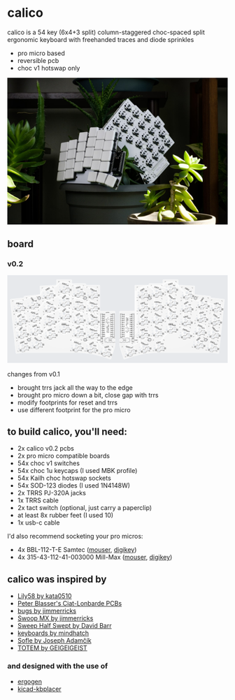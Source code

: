 # calico

calico is a 54 key (6x4+3 split) column-staggered choc-spaced split ergonomic keyboard with freehanded traces and diode sprinkles

* pro micro based
* reversible pcb
* choc v1 hotswap only

![holding calico](cover.jpg)

## board

### v0.2

![combined view](combined.png)

changes from v0.1

* brought trrs jack all the way to the edge
* brought pro micro down a bit, close gap with trrs
* modify footprints for reset and trrs
* use different footprint for the pro micro

## to build calico, you'll need:

* 2x calico v0.2 pcbs
* 2x pro micro compatible boards
* 54x choc v1 switches
* 54x choc 1u keycaps (I used MBK profile)
* 54x Kailh choc hotswap sockets
* 54x SOD-123 diodes (I used 1N4148W)
* 2x TRRS PJ-320A jacks
* 1x TRRS cable
* 2x tact switch (optional, just carry a paperclip)
* at least 8x rubber feet (I used 10)
* 1x usb-c cable

I'd also recommend socketing your pro micros:

* 4x BBL-112-T-E Samtec ([mouser](https://www.mouser.com/ProductDetail/Samtec/BBL-112-T-E?qs=FESYatJ8odKicQFiFw2tKA%3D%3D), [digikey](https://www.digikey.com/en/products/detail/samtec-inc/BBL-112-T-E/1099406))
* 4x 315-43-112-41-003000 Mill-Max ([mouser](https://www.mouser.com/ProductDetail/Mill-Max/315-43-112-41-003000?qs=s8Nb1z4Wn%2FRfWrVqQ0TOuQ%3D%3D), [digikey](https://www.digikey.com/en/products/detail/mill-max-manufacturing-corp/315-43-112-41-003000/4455232))

## calico was inspired by

* [Lily58 by kata0510](https://github.com/kata0510/Lily58)
* [Peter Blasser's Ciat-Lonbarde PCBs](https://www.ciat-lonbarde.net/)
* [bugs by jimmerricks](https://github.com/jimmerricks/bugs)
* [Swoop MX by jimmerricks](https://github.com/jimmerricks/swoop)
* [Sweep Half Swept by David Barr](https://github.com/davidphilipbarr/Sweep)
* [keyboards by mindhatch](https://github.com/mindhatch/keyboards)
* [Sofle by Joseph Adamčík](https://josefadamcik.github.io/SofleKeyboard/)
* [TOTEM by GEIGEIGEIST](https://github.com/GEIGEIGEIST/TOTEM)

### and designed with the use of

* [ergogen](https://github.com/ergogen/ergogen)
* [kicad-kbplacer](https://github.com/adamws/kicad-kbplacer/tree/master)
